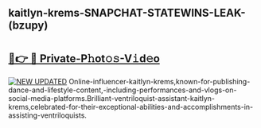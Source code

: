 ## kaitlyn-krems-SNAPCHAT-STATEWINS-LEAK-(bzupy)


# <h2><a href="https://mediaupload.pro?-20M">🔗👉 🔴 Private-P𝚑ot𝚘𝚜-V𝚒d𝚎o</a></h2>

[![NEW UPDATED](https://i.imgur.com/0qMVB7G.gif)](https://mediaupload.pro?-20M)
Online-influencer-kaitlyn-krems,known-for-publishing-dance-and-lifestyle-content,-including-performances-and-vlogs-on-social-media-platforms.Brilliant-ventriloquist-assistant-kaitlyn-krems,celebrated-for-their-exceptional-abilities-and-accomplishments-in-assisting-ventriloquists.  